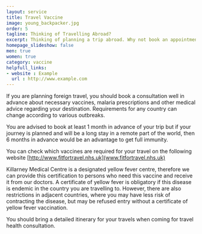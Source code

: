 ```yaml
---
layout: service
title: Travel Vaccine
image: young_backpacker.jpg
order: 5
tagline: Thinking of Travelling Abroad?
excerpt: Thinking of planning a trip abroad. Why not book an appointment and we can offer medical advice regarding your destination
homepage_slideshow: false
men: true
women: true
category: vaccine
helpfull_links:
- website : Example
  url : http://www.example.com 
---
```


If you are planning foreign travel, you should book a consultation well in advance about necessary vaccines, malaria prescriptions and other medical advice regarding your destination. Requirements for any country can change according to various outbreaks.

You are advised to book at least 1 month in advance of your trip but if your journey is planned and will be a long stay in a remote part of the world, then 6 months in advance would be an advantage to get full immunity.

You can check which vaccines are required for your travel on the following website [http://www.fitfortravel.nhs.uk](www.fitfortravel.nhs.uk)

Killarney Medical Centre is a designated yellow fever centre, therefore we can provide this certification to persons who need this vaccine and receive it from our doctors. A certificate of yellow fever is obligatory if this disease is endemic in the country you are travelling to. However, there are also restrictions in adjacent countries, where you may have less risk of contracting the disease, but may be refused entry without a certificate of yellow fever vaccination.

You should bring a detailed itinerary for your travels when coming for travel health consultation.